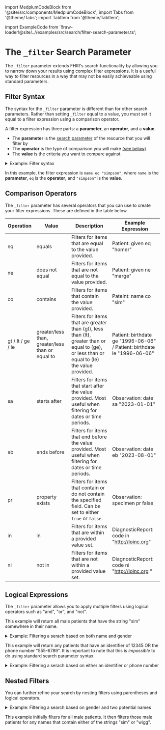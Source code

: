 import MedplumCodeBlock from '@site/src/components/MedplumCodeBlock';
import Tabs from '@theme/Tabs';
import TabItem from '@theme/TabItem';

import ExampleCode from '!!raw-loader!@site/..//examples/src/search/filter-search-parameter.ts';

# The `_filter` Search Parameter

The `_filter` parameter extends FHIR's search functionality by allowing you to narrow down your results using complex filter expressions. It is a useful way to filter resources in a way that may not be easily achieveable using standard parameters.

## Filter Syntax

The syntax for the `_filter` parameter is different than for other search parameters. Rather than setting `_filter` equal to a value, you must set it equal to a filter expression using a comparison operator.

A filter expression has three parts: a **parameter**, an **operator**, and a **value**.

- The **parameter** is the [search parameter](/docs/search/basic-search#search-parameters) of the resource that you will filter by
- The **operator** is the type of comparison you will make [(see below)](#comparison-operators)
- The **value** is the criteria you want to compare against

<details><summary>Example: Filter syntax</summary>
  <Tabs groupId="language">
    <TabItem value="ts" label="Typescript">
      <MedplumCodeBlock language="ts" selectBlocks="syntaxTs">
        {ExampleCode}
      </MedplumCodeBlock>
    </TabItem>
    <TabItem value="cli" label="CLI">
      <MedplumCodeBlock language="bash" selectBlocks="syntaxCli">
        {ExampleCode}
      </MedplumCodeBlock>
    </TabItem>
    <TabItem value="curl" label="cURL">
      <MedplumCodeBlock language="bash" selectBlocks="syntaxCurl">
        {ExampleCode}
      </MedplumCodeBlock>
    </TabItem>
  </Tabs>
</details>

In this example, the filter expression is `name eq "simpson"`, where `name` is the **parameter**, `eq` is the **operator**, and `"simpson"` is the **value**.

## Comparison Operators

The `_filter` parameter has several operators that you can use to create your filter expressions. These are defined in the table below.

| Operation         | Value                                            | Description                                                                                                                                    | Example Expression                                                      |
| ----------------- | ------------------------------------------------ | ---------------------------------------------------------------------------------------------------------------------------------------------- | ----------------------------------------------------------------------- |
| eq                | equals                                           | Filters for items that are equal to the value provided.                                                                                        | Patient: given eq "homer"                                               |
| ne                | does not equal                                   | Filters for items that are not equal to the value provided.                                                                                    | Patient: given ne "marge"                                               |
| co                | contains                                         | Filters for items that contain the value provided.                                                                                             | Pateint: name co "sim"                                                  |
| gt / lt / ge / le | greater/less than, greater/less than or equal to | Filters for items that are greater than (gt), less than (lt), greater than or equal to (ge), or less than or equal to (le) the value provided. | Patient: birthdate ge "1996-06-06" / Patient: birthdate le "1996-06-06" |
| sa                | starts after                                     | Filters for items that start after the value provided. Most useful when filtering for dates or time periods.                                   | Observation: date sa "2023-01-01"                                       |
| eb                | ends before                                      | Filters for items that end before the value provided. Most useful when filtering for dates or time periods.                                    | Observation: date eb "2023-08-01"                                       |
| pr                | property exists                                  | Filters for items that contain or do not contain the specified field. Can be set to either `true` or `false`.                                  | Observation: specimen pr false                                          |
| in                | in                                               | Filters for items that are within a provided value set.                                                                                        | DiagnosticReport: code in "http://loinc.org"                            |
| ni                | not in                                           | Filters for items that are not within a provided value set.                                                                                    | DiagnosticReport: code ni "http://loinc.org "                           |

## Logical Expressions

The `_filter` parameter allows you to apply multiple filters using logical operators such as "and", "or", and "not".

This example will return all male patients that have the string "sim" somewhere in their name.

<details><summary>Example: Filtering a serach based on both name and gender</summary>
  <Tabs groupId="language">
    <TabItem value="ts" label="Typescript">
      <MedplumCodeBlock language="ts" selectBlocks="logicalAndTs">
        {ExampleCode}
      </MedplumCodeBlock>
    </TabItem>
    <TabItem value="cli" label="CLI">
      <MedplumCodeBlock language="bash" selectBlocks="logicalAndCli">
        {ExampleCode}
      </MedplumCodeBlock>
    </TabItem>
    <TabItem value="curl" label="cURL">
      <MedplumCodeBlock language="bash" selectBlocks="logicalAndCurl">
        {ExampleCode}
      </MedplumCodeBlock>
    </TabItem>
  </Tabs>
</details>

This example will return any patients that have an identifier of 12345 OR the phone number "555-6789". It is important to note that this is _impossible_ to do using standard search parameter syntax.

<details><summary>Example: Filtering a serach based on either an identifier or phone number</summary>
  <Tabs groupId="language">
    <TabItem value="ts" label="Typescript">
      <MedplumCodeBlock language="ts" selectBlocks="logicalOrTs">
        {ExampleCode}
      </MedplumCodeBlock>
    </TabItem>
    <TabItem value="cli" label="CLI">
      <MedplumCodeBlock language="bash" selectBlocks="logicalOrCli">
        {ExampleCode}
      </MedplumCodeBlock>
    </TabItem>
    <TabItem value="curl" label="cURL">
      <MedplumCodeBlock language="bash" selectBlocks="logicalOrCurl">
        {ExampleCode}
      </MedplumCodeBlock>
    </TabItem>
  </Tabs>
</details>

## Nested Filters

You can further refine your search by nesting filters using parentheses and logical operators.

<details><summary>Example: Filtering a search based on gender and two potential names</summary>
  <Tabs groupId="language">
    <TabItem value="ts" label="Typescript">
      <MedplumCodeBlock language="ts" selectBlocks="nestedTs">
        {ExampleCode}
      </MedplumCodeBlock>
    </TabItem>
    <TabItem value="cli" label="CLI">
      <MedplumCodeBlock language="bash" selectBlocks="nestedCli">
        {ExampleCode}
      </MedplumCodeBlock>
    </TabItem>
    <TabItem value="curl" label="cURL">
      <MedplumCodeBlock language="bash" selectBlocks="nestedCurl">
        {ExampleCode}
      </MedplumCodeBlock>
    </TabItem>
  </Tabs>
</details>

This example initially filters for all male patients. It then filters those male patients for any names that contain either of the strings "sim" or "wigg".
